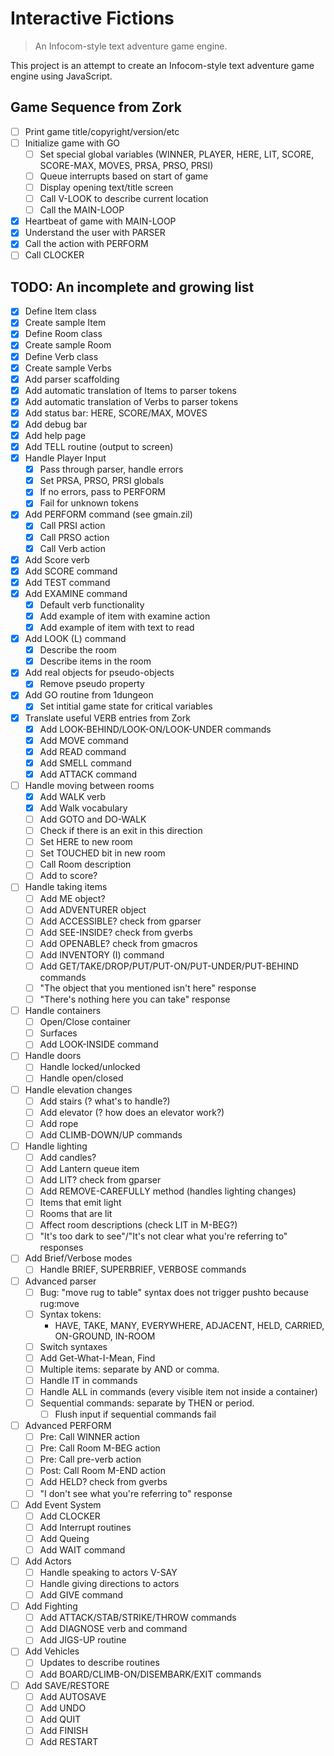 # Interactive Fictions

> An Infocom-style text adventure game engine.

This project is an attempt to create an Infocom-style text adventure game engine using JavaScript.

## Game Sequence from Zork

- [ ] Print game title/copyright/version/etc
- [ ] Initialize game with GO
  - [ ] Set special global variables (WINNER, PLAYER, HERE, LIT, SCORE, SCORE-MAX, MOVES, PRSA, PRSO, PRSI)
  - [ ] Queue interrupts based on start of game
  - [ ] Display opening text/title screen
  - [ ] Call V-LOOK to describe current location
  - [ ] Call the MAIN-LOOP
- [x] Heartbeat of game with MAIN-LOOP
- [x] Understand the user with PARSER
- [x] Call the action with PERFORM
- [ ] Call CLOCKER

## TODO: An incomplete and growing list

- [x] Define Item class
- [x] Create sample Item
- [x] Define Room class
- [x] Create sample Room
- [x] Define Verb class
- [x] Create sample Verbs
- [x] Add parser scaffolding
- [x] Add automatic translation of Items to parser tokens
- [x] Add automatic translation of Verbs to parser tokens
- [x] Add status bar: HERE, SCORE/MAX, MOVES
- [x] Add debug bar
- [x] Add help page
- [x] Add TELL routine (output to screen)
- [x] Handle Player Input
  - [x] Pass through parser, handle errors
  - [x] Set PRSA, PRSO, PRSI globals
  - [x] If no errors, pass to PERFORM
  - [x] Fail for unknown tokens
- [x] Add PERFORM command (see gmain.zil)
  - [x] Call PRSI action
  - [x] Call PRSO action
  - [x] Call Verb action
- [x] Add Score verb
- [x] Add SCORE command
- [x] Add TEST command
- [x] Add EXAMINE command
  - [x] Default verb functionality
  - [x] Add example of item with examine action
  - [x] Add example of item with text to read
- [x] Add LOOK (L) command
  - [x] Describe the room
  - [x] Describe items in the room
- [x] Add real objects for pseudo-objects
  - [x] Remove pseudo property
- [x] Add GO routine from 1dungeon
  - [x] Set intitial game state for critical variables
- [x] Translate useful VERB entries from Zork
  - [x] Add LOOK-BEHIND/LOOK-ON/LOOK-UNDER commands
  - [x] Add MOVE command
  - [x] Add READ command
  - [x] Add SMELL command
  - [x] Add ATTACK command
- [ ] Handle moving between rooms
  - [x] Add WALK verb
  - [x] Add Walk vocabulary
  - [ ] Add GOTO and DO-WALK
  - [ ] Check if there is an exit in this direction
  - [ ] Set HERE to new room
  - [ ] Set TOUCHED bit in new room
  - [ ] Call Room description
  - [ ] Add to score?
- [ ] Handle taking items
  - [ ] Add ME object?
  - [ ] Add ADVENTURER object
  - [ ] Add ACCESSIBLE? check from gparser
  - [ ] Add SEE-INSIDE? check from gverbs
  - [ ] Add OPENABLE? check from gmacros
  - [ ] Add INVENTORY (I) command
  - [ ] Add GET/TAKE/DROP/PUT/PUT-ON/PUT-UNDER/PUT-BEHIND commands
  - [ ] "The object that you mentioned isn't here" response
  - [ ] "There's nothing here you can take" response
- [ ] Handle containers
  - [ ] Open/Close container
  - [ ] Surfaces
  - [ ] Add LOOK-INSIDE command
- [ ] Handle doors
  - [ ] Handle locked/unlocked
  - [ ] Handle open/closed
- [ ] Handle elevation changes
  - [ ] Add stairs (? what's to handle?)
  - [ ] Add elevator (? how does an elevator work?)
  - [ ] Add rope
  - [ ] Add CLIMB-DOWN/UP commands
- [ ] Handle lighting
  - [ ] Add candles?
  - [ ] Add Lantern queue item
  - [ ] Add LIT? check from gparser
  - [ ] Add REMOVE-CAREFULLY method (handles lighting changes)
  - [ ] Items that emit light
  - [ ] Rooms that are lit
  - [ ] Affect room descriptions (check LIT in M-BEG?)
  - [ ] "It's too dark to see"/"It's not clear what you're referring to" responses
- [ ] Add Brief/Verbose modes
  - [ ] Handle BRIEF, SUPERBRIEF, VERBOSE commands
- [ ] Advanced parser
  - [ ] Bug: "move rug to table" syntax does not trigger pushto because rug:move
  - [ ] Syntax tokens:
    - HAVE, TAKE, MANY, EVERYWHERE, ADJACENT, HELD, CARRIED, ON-GROUND, IN-ROOM
  - [ ] Switch syntaxes
  - [ ] Add Get-What-I-Mean, Find
  - [ ] Multiple items: separate by AND or comma.
  - [ ] Handle IT in commands
  - [ ] Handle ALL in commands (every visible item not inside a container)
  - [ ] Sequential commands: separate by THEN or period.
    - [ ] Flush input if sequential commands fail
- [ ] Advanced PERFORM
  - [ ] Pre: Call WINNER action
  - [ ] Pre: Call Room M-BEG action
  - [ ] Pre: Call pre-verb action
  - [ ] Post: Call Room M-END action
  - [ ] Add HELD? check from gverbs
  - [ ] "I don't see what you're referring to" response
- [ ] Add Event System
  - [ ] Add CLOCKER
  - [ ] Add Interrupt routines
  - [ ] Add Queing
  - [ ] Add WAIT command
- [ ] Add Actors
  - [ ] Handle speaking to actors V-SAY
  - [ ] Handle giving directions to actors
  - [ ] Add GIVE command
- [ ] Add Fighting
  - [ ] Add ATTACK/STAB/STRIKE/THROW commands
  - [ ] Add DIAGNOSE verb and command
  - [ ] Add JIGS-UP routine
- [ ] Add Vehicles
  - [ ] Updates to describe routines
  - [ ] Add BOARD/CLIMB-ON/DISEMBARK/EXIT commands
- [ ] Add SAVE/RESTORE
  - [ ] Add AUTOSAVE
  - [ ] Add UNDO
  - [ ] Add QUIT
  - [ ] Add FINISH
  - [ ] Add RESTART
